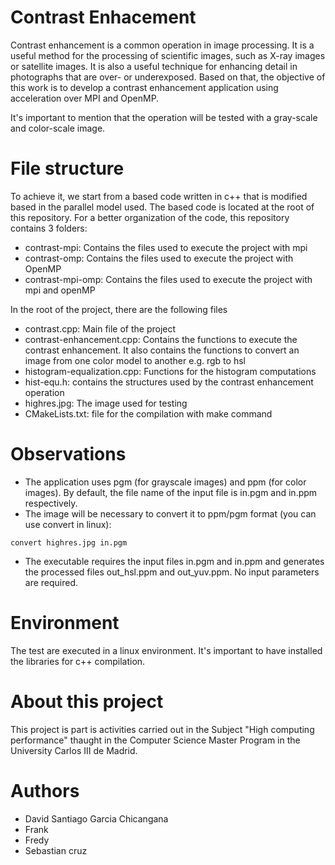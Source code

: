 # Contrast Enhacement
Contrast enhancement is a common operation in image processing. It is a useful method for the processing of scientific images, such as X-ray images or satellite images. It is also a useful technique for enhancing detail in photographs that are over- or underexposed. Based on that, the objective of this work is to develop a contrast enhancement application using acceleration over MPI and OpenMP.

It's important to mention that the operation will be tested with a gray-scale and color-scale image.

# File structure
To achieve it, we start from a based code written in c++ that is modified based in the parallel model used. The based code is located at the root of this repository. For a better organization of the code, this repository contains 3 folders:
- contrast-mpi: Contains the files used to execute the project with mpi
- contrast-omp: Contains the files used to execute the project with OpenMP
- contrast-mpi-omp: Contains the files used to execute the project with mpi and openMP

In the root of the project, there are the following files
- contrast.cpp: Main file of the project
- contrast-enhancement.cpp: Contains the functions to execute the contrast enhancement. It also contains the functions to convert an image from one color model to another e.g. rgb to hsl
- histogram-equalization.cpp: Functions for the histogram computations
- hist-equ.h: contains the structures used by the contrast enhancement operation
- highres.jpg: The image used for testing
- CMakeLists.txt: file for the compilation with make command

# Observations
- The application uses pgm (for grayscale images) and ppm (for color images). By default, the file name of the input file is in.pgm and in.ppm respectively.
- The image will be necessary to convert it to ppm/pgm format (you can use convert in linux): 
```
convert highres.jpg in.pgm
```
- The executable requires the input files in.pgm and in.ppm and generates the processed files out_hsl.ppm and out_yuv.ppm. No input parameters are required.

# Environment
The test are executed in a linux environment. It's important to have installed the libraries for c++ compilation.

# About this project
This project is part is activities carried out in the Subject "High computing performance" thaught in the Computer Science Master Program in the University Carlos III de Madrid.

# Authors
- David Santiago Garcia Chicangana
- Frank
- Fredy
- Sebastian cruz
